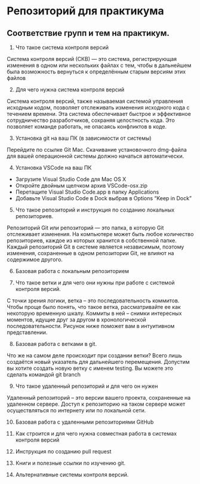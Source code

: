 # Репозиторий для практикума
## Соответствие групп и тем на практикум.

1. Что такое система контроля версий

Система контроля версий (СКВ) — это система, регистрирующая изменения в одном или нескольких файлах с тем, чтобы в дальнейшем была возможность вернуться к определённым старым версиям этих файлов

2. Для чего нужна система контроля версий

Система контроля версий, также называемая системой управления исходным кодом, позволяет отслеживать изменения исходного кода с течением времени. Эта система обеспечивает быстрое и эффективное сотрудничество разработчиков, сохраняя целостность кода. Это позволяет команде работать, не опасаясь конфликтов в коде.

3. Установка git на ваш ПК (в зависимости от системы)

Перейдите по ссылке Git Mac. Скачивание установочного dmg-файла для вашей операционной системы должно начаться автоматически.

4. Установка VSCode на ваш ПК

* Загрузите Visual Studio Code для Mac OS X
* Откройте двойным щелчком архив VSCode-osx.zip
* Перетащите Visual Studio Code.app в папку Applications
* Добавьте Visual Studio Code в Dock выбрав в Options “Keep in Dock”

5. Что такое репозиторий и инструкция по созданию локальных репозиториев.

Репозиторий Git или репозиторий — это папка, в которую Git отслеживает изменения. На компьютере может быть любое количество репозиториев, каждое из которых хранится в собственной папке. Каждый репозиторий Git в системе является независимым, поэтому изменения, сохраненные в одном репозитории Git, не влияют на содержимое другого.

6. Базовая работа с локальным репозиторием


7. Что такое ветки и для чего они нужны при работе с системой контроля версий.

С точки зрения логики, ветка – это последовательность коммитов. Чтобы проще было понять, что такое ветка, рассматривайте ее как некоторую временную шкалу. Коммиты в ней – снимки интересных моментов, идущие друг за другом в хронологической последовательности. Рисунок ниже поможет вам в интуитивном представлении. 

8. Базовая работа с ветками в git.

Что же на самом деле происходит при создании ветки? Всего лишь создаётся новый указатель для дальнейшего перемещения. Допустим вы хотите создать новую ветку с именем testing. Вы можете это сделать командой git branch 

9. Что такое удаленный репозиторий и для чего он нужен

Удаленный репозиторий – это версии вашего проекта, сохраненные на удаленном сервере. Доступ к репозиторию на таком сервере может осуществляться по интернету или по локальной сети.

10. Базовая работа с удаленными репозиториями GitHub
11. Как строится и для чего нужна совместная работа в системах контроля версий
12. Инструкция по созданию pull request

13. Книги и полезные ссылки по изучению git.
14. Альтернативные системы контроля версий.
